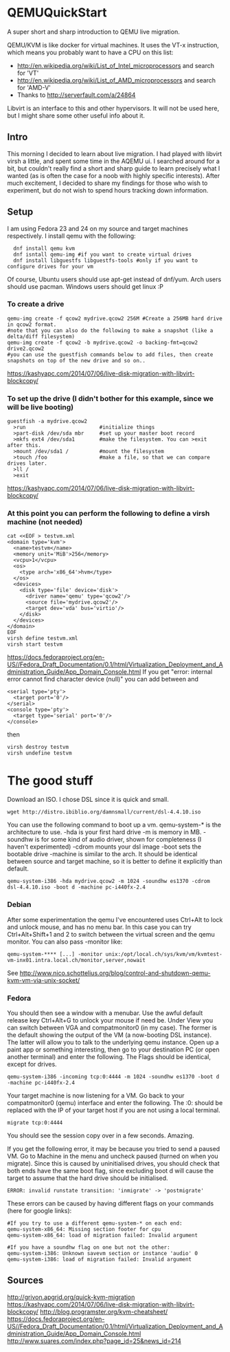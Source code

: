 # QEMUQuickStart
A super short and sharp introduction to QEMU live migration.

QEMU/KVM is like docker for virtual machines. It uses the VT-x instruction, which means you probably want to have a CPU on this list:
- http://en.wikipedia.org/wiki/List_of_Intel_microprocessors and search for 'VT'
- http://en.wikipedia.org/wiki/List_of_AMD_microprocessors and search for 'AMD-V'
- Thanks to http://serverfault.com/a/24864

Libvirt is an interface to this and other hypervisors. It will not be used here, but I might share some other useful info about it.

## Intro
This morning I decided to learn about live migration. I had played with libvirt virsh a little, and spent some time in the AQEMU ui. I searched around for a bit, but couldn't really find a short and sharp guide to learn precisely what I wanted (as is often the case for a noob with highly specific interests). After much excitement, I decided to share my findings for those who wish to experiment, but do not wish to spend hours tracking down information.

## Setup
I am using Fedora 23 and 24 on my source and target machines respectively. 
I install qemu with the following:

``` 
  dnf install qemu kvm
  dnf isntall qemu-img #if you want to create virtual drives
  dnf install libguestfs libguestfs-tools #only if you want to configure drives for your vm
```
Of course, Ubuntu users should use apt-get instead of dnf/yum. Arch users should use pacman. Windows users should get linux :P

### To create a drive
```
qemu-img create -f qcow2 mydrive.qcow2 256M #Create a 256MB hard drive in qcow2 format.
#note that you can also do the following to make a snapshot (like a delta/diff filesystem)
qemu-img create -f qcow2 -b mydrive.qcow2 -o backing-fmt=qcow2 drive2.qcow2
#you can use the guestfish commands below to add files, then create snapshots on top of the new drive and so on..
```

https://kashyapc.com/2014/07/06/live-disk-migration-with-libvirt-blockcopy/
### To set up the drive (I didn't bother for this example, since we will be live booting)
```
guestfish -a mydrive.qcow2
  >run                        #initialize things
  >part-disk /dev/sda mbr     #set up your master boot record
  >mkfs ext4 /dev/sda1        #make the filesystem. You can >exit after this.
  >mount /dev/sda1 /          #mount the filesystem
  >touch /foo                 #make a file, so that we can compare drives later.
  >ll /
  >exit
```

https://kashyapc.com/2014/07/06/live-disk-migration-with-libvirt-blockcopy/
### At this point you can perform the following to define a virsh machine (not needed)
```
cat <<EOF > testvm.xml
<domain type='kvm'>
  <name>testvm</name>
  <memory unit='MiB'>256</memory>   
  <vcpu>1</vcpu>
  <os>
    <type arch='x86_64'>hvm</type>
  </os>
  <devices>
    <disk type='file' device='disk'>
      <driver name='qemu' type='qcow2'/>
      <source file='mydrive.qcow2'/>
      <target dev='vda' bus='virtio'/>
    </disk>   
  </devices>
</domain>
EOF
virsh define testvm.xml
virsh start testvm
```

https://docs.fedoraproject.org/en-US//Fedora_Draft_Documentation/0.1/html/Virtualization_Deployment_and_Administration_Guide/App_Domain_Console.html
If you get "error: internal error cannot find character device (null)" you can add between </disk> and </devices>
```
<serial type='pty'>
  <target port='0'/>
</serial>
<console type='pty'>
  <target type='serial' port='0'/>
</console>
```
then
```
virsh destroy testvm
virsh undefine testvm
```

# The good stuff

Download an ISO. I chose DSL since it is quick and small. 
```
wget http://distro.ibiblio.org/damnsmall/current/dsl-4.4.10.iso
```

You can use the following command to boot up a vm. 
qemu-system-* is the architecture to use.
-hda is your first hard drive
-m is memory in MB. 
-soundhw is for some kind of audio driver, shown for completeness (I haven't experimented)
-cdrom mounts your dsl image
-boot sets the bootable drive
-machine is similar to the arch. It should be identical between source and target machine, so it is better to define it explicitly than default.

```
qemu-system-i386 -hda mydrive.qcow2 -m 1024 -soundhw es1370 -cdrom dsl-4.4.10.iso -boot d -machine pc-i440fx-2.4
```

### Debian

After some experimentation the qemu I've encountered uses Ctrl+Alt to lock and unlock mouse, and has no menu bar. In this case you can try Ctrl+Alt+Shift+1 and 2 to switch between the virtual screen and the qemu monitor. You can also pass -monitor like: 

```
qemu-system-**** [...] -monitor unix:/opt/local.ch/sys/kvm/vm/kvmtest-vm-inx01.intra.local.ch/monitor,server,nowait
```

See http://www.nico.schottelius.org/blog/control-and-shutdown-qemu-kvm-vm-via-unix-socket/

### Fedora

You should then see a window with a menubar. Use the awful default release key Ctrl+Alt+G to unlock your mouse if need be. Under View you can switch between VGA and compatmonitor0 (in my case). The former is the default showing the output of the VM (a now-booting DSL instance). The latter will allow you to talk to the underlying qemu instance. Open up a paint app or something interesting, then go to your destination PC (or open another terminal) and enter the following. The Flags should be identical, except for drives.

```
qemu-system-i386 -incoming tcp:0:4444 -m 1024 -soundhw es1370 -boot d -machine pc-i440fx-2.4
```

Your target machine is now listening for a VM. Go back to your compatmonitor0 (qemu) interface and enter the following. The :0: should be replaced with the IP of your target host if you are not using a local terminal.

```
migrate tcp:0:4444
```

You should see the session copy over in a few seconds. Amazing.

If you get the following error, it may be because you tried to send a paused VM. Go to Machine in the menu and uncheck paused (turned on when you migrate). Since this is caused by uninitialised drives, you should check that both ends have the same boot flag, since excluding boot d will cause the target to assume that the hard drive should be initialised.
```
ERROR: invalid runstate transition: 'inmigrate' -> 'postmigrate'
```

These errors can be caused by having different flags on your commands (here for google links):
```
#If you try to use a different qemu-system-* on each end:
qemu-system-x86_64: Missing section footer for cpu
qemu-system-x86_64: load of migration failed: Invalid argument

#If you have a soundhw flag on one but not the other:
qemu-system-i386: Unknown savevm section or instance 'audio' 0
qemu-system-i386: load of migration failed: Invalid argument

```

## Sources 
http://grivon.apgrid.org/quick-kvm-migration
https://kashyapc.com/2014/07/06/live-disk-migration-with-libvirt-blockcopy/
http://blog.programster.org/kvm-cheatsheet/
https://docs.fedoraproject.org/en-US//Fedora_Draft_Documentation/0.1/html/Virtualization_Deployment_and_Administration_Guide/App_Domain_Console.html
http://www.suares.com/index.php?page_id=25&news_id=214
